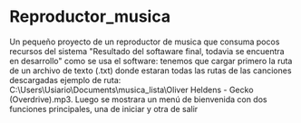 # Reproductor_musica
Un pequeño proyecto de un reproductor de musica que consuma pocos recursos del sistema 
"Resultado del softaware final, todavia se encuentra en desarrollo"
como se usa el software:
tenemos que cargar primero la ruta de un archivo de texto (.txt) donde estaran todas las rutas de las canciones descargadas
ejemplo de ruta: C:\Users\Usiario\Documents\musica_lista\Oliver Heldens - Gecko (Overdrive).mp3.
Luego se mostrara un menú de bienvenida con dos funciones principales, una de iniciar y otra de salir

